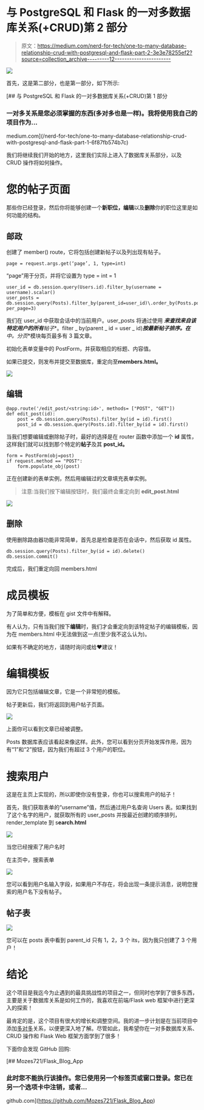 # 与 PostgreSQL 和 Flask 的一对多数据库关系(+CRUD)第 2 部分

> 原文：<https://medium.com/nerd-for-tech/one-to-many-database-relationship-crud-with-postgresql-and-flask-part-2-3e3e78255ef2?source=collection_archive---------12----------------------->

![](img/645d875d6f45ddb914fe0b90644b6a42.png)

首先，这是第二部分，也是第一部分，如下所示:

[](/nerd-for-tech/one-to-many-database-relationship-crud-with-postgresql-and-flask-part-1-6f87fb574b7c) [## 与 PostgreSQL 和 Flask 的一对多数据库关系(+CRUD)第 1 部分

### 一对多关系是您必须掌握的东西(多对多也是一样)。我将使用我自己的项目作为…

medium.com](/nerd-for-tech/one-to-many-database-relationship-crud-with-postgresql-and-flask-part-1-6f87fb574b7c) 

我们将继续我们开始的地方，这里我们实际上进入了数据库关系部分，以及 CRUD 操作将如何操作。

# 您的帖子页面

那些你已经登录，然后你将能够创建一个**新职位，编辑**以及**删除**你的职位这里是如何功能的结构。

## 邮政

创建了 member() route，它将包括创建新帖子以及列出现有帖子。

```
page = request.args.get(‘page’, 1, type=int)
```

“page”用于分页，并将它设置为 type = int = 1

```
user_id = db.session.query(Users.id).filter_by(username = username).scalar()
user_posts = db.session.query(Posts).filter_by(parent_id=user_id)\.order_by(Posts.post_time.desc()).paginate(page=page, per_page=3)
```

我们在 user_id 中获取会话中的当前用户。user_posts 将通过使用 ***来查找来自该特定用户的所有**帖子**。filter _ by(parent _ id = user _ id)***按最新帖子排序。在**中。分页**模块每页最多有 3 篇文章。

初始化表单变量中的 PostForm，并获取相应的标题、内容值。

如果已提交，则发布并提交至数据库，重定向至**members.html。**

![](img/02388412577784400a3aa39ff54ed41a.png)

## 编辑

```
@app.route('/edit_post/<string:id>', methods= ["POST", "GET"])
def edit_post(id):
    post = db.session.query(Posts).filter_by(id = id).first()
    post_id = db.session.query(Posts.id).filter_by(id = id).first()
```

当我们想要编辑或删除帖子时，最好的选择是在 router 函数中添加一个 **id** 属性，这样我们就可以找到那个特定的**帖子**及其 **post_id。**

```
form = PostForm(obj=post)
if request.method == "POST":
    form.populate_obj(post)
```

正在创建新的表单实例，然后用编辑过的文章填充表单实例。

> 注意:当我们按下编辑按钮时，我们最终会重定向到 **edit_post.html**

![](img/cb51ee71a860a51477e0c1ed84162e29.png)

## 删除

使用删除路由器功能非常简单，首先总是检查是否在会话中，然后获取 id 属性。

```
db.session.query(Posts).filter_by(id = id).delete()
db.session.commit()
```

完成后，我们重定向回 members.html

# 成员模板

为了简单和方便，模板在 gist 文件中有解释。

有人认为，只有当我们按下**编辑**时，我们才会重定向到该特定帖子的编辑模板，因为在 members.html 中无法做到这一点(至少我不这么认为)。

如果有不确定的地方，请随时询问或给❤建议！

# 编辑模板

因为它只包括编辑文章，它是一个非常短的模板。

帖子更新后，我们将返回到用户帖子页面。

![](img/8a28999027686686e58501996a4d1ae5.png)

上面你可以看到文章已经被调整。

Posts 数据库表应该看起来像这样。此外，您可以看到分页开始发挥作用，因为有“1”和“2”按钮，因为我们有超过 3 个用户的职位。

# 搜索用户

这是在主页上实现的，所以即使你没有登录，你也可以搜索用户的帖子！

首先，我们获取表单的“username”值，然后通过用户名查询 Users 表。如果找到了这个名字的用户，就获取所有的 user_posts 并按最近创建的顺序排列，render_template 到 s**earch.html**

![](img/6d4ede7259a0b3088999b37d4d277430.png)

当您已经搜索了用户名时

在主页中，搜索表单

![](img/7e4b54e7b99732c06dbfdf5ba11b7ade.png)

您可以看到用户名输入字段，如果用户不存在，将会出现一条提示消息，说明您搜索的用户名下没有帖子。

## 帖子表

![](img/0748fb9d06f3fba43ee57fd523c2c5cf.png)

您可以在 posts 表中看到 parent_id 只有 1，2，3 个 its，因为我只创建了 3 个用户！

# 结论

这个项目是我迄今为止遇到的最具挑战性的项目之一，但同时也学到了很多东西，主要是关于数据库关系是如何工作的，我喜欢在前端/Flask web 框架中进行更深入的探索！

最肯定的是，这个项目有很大的增长和调整空间。我的进一步计划是在当前项目中添加[多对多](https://en.wikipedia.org/wiki/Many-to-many_(data_model))关系，以便更深入地了解。尽管如此，我希望你在一对多数据库关系、CRUD 操作和 Flask Web 框架方面学到了很多！

下面你会发现 GitHub 回购:

[](https://github.com/Mozes721/Flask_Blog_App) [## Mozes721/Flask_Blog_App

### 此时您不能执行该操作。您已使用另一个标签页或窗口登录。您已在另一个选项卡中注销，或者…

github.com](https://github.com/Mozes721/Flask_Blog_App)